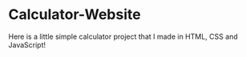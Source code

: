 # Calculator-Website

Here is a little simple calculator project that I made in HTML, CSS and 
JavaScript!